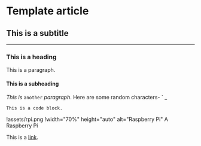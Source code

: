 # Template article
## This is a subtitle
---

### This is a heading

This is a paragraph.

#### This is a subheading

_This_ *is* `another` _paragraph_.
Here are some random characters- \` \_

```
This is a code block.
```

!assets/rpi.png
!width="70%" height="auto" alt="Raspberry Pi"
A Raspberry Pi

This is a [link](https://mysorelug.indriyallc.net).

